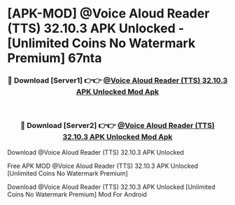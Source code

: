 # [APK-MOD] @Voice Aloud Reader (TTS) 32.10.3 APK Unlocked - [Unlimited Coins No Watermark Premium] 67nta



<div align="center">
<h3>🔴 Download [Server1] 👉👉 <a href="https://momento.my/?title=@Voice_Aloud_Reader_(TTS)_32.10.3_APK_Unlocked">@Voice Aloud Reader (TTS) 32.10.3 APK Unlocked Mod Apk</a></h3><br>

<h3>🔴 Download [Server2] 👉👉 <a href="https://momento.my/?title=@Voice_Aloud_Reader_(TTS)_32.10.3_APK_Unlocked">@Voice Aloud Reader (TTS) 32.10.3 APK Unlocked Mod Apk</a></h3>
</div>



Download @Voice Aloud Reader (TTS) 32.10.3 APK Unlocked 

Free APK MOD @Voice Aloud Reader (TTS) 32.10.3 APK Unlocked [Unlimited Coins No Watermark Premium]

Download @Voice Aloud Reader (TTS) 32.10.3 APK Unlocked [Unlimited Coins No Watermark Premium] Mod For Android
